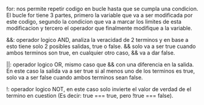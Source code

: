 for: nos permite repetir codigo en bucle hasta que se cumpla una
condicion. El bucle for tiene 3 partes, primero la variable que va
a ser modificada por este codigo, segundo la condicion que va a
marcar los limites de esta modificacion y tercero el operador que
finalmente modifique a la variable.


&&: operador logico AND, analiza la veracidad de 2 terminos y en
base a esto tiene solo 2 posibles salidas, true o false. && solo
va a ser true cuando ambos terminos son true, en cualquier otro caso,
&& va a dar false.


||: operador logico OR, mismo caso que && con una diferencia en la
salida. En este caso la salida va a ser true si al menos uno de los
terminos es true, solo va a ser false cuando ambos terminos sean
false.


!: operador logico NOT, en este caso solo invierte el valor de verdad
de el termino en cuestion (Es decir: true === true, pero
!true === false).
